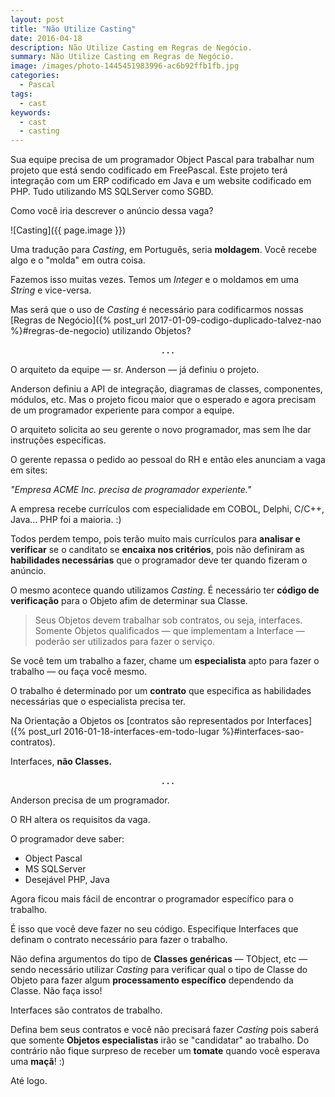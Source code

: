 ```yaml
---
layout: post
title: "Não Utilize Casting"
date: 2016-04-18
description: Não Utilize Casting em Regras de Negócio.
summary: Não Utilize Casting em Regras de Negócio.
image: /images/photo-1445451983996-ac6b92ffb1fb.jpg
categories: 
  - Pascal
tags:
  - cast
keywords:
  - cast
  - casting
--- 
```


Sua equipe precisa de um programador Object Pascal para trabalhar num projeto que está
sendo codificado em FreePascal. Este projeto terá integração com um ERP codificado em Java e
um website codificado em PHP. Tudo utilizando MS SQLServer como SGBD.

Como você iria descrever o anúncio dessa vaga? 

<!--more-->

![Casting]({{ page.image }})

Uma tradução para *Casting*, em Português, seria **moldagem**. Você recebe algo e o "molda" em outra coisa.

Fazemos isso muitas vezes. Temos um *Integer* e o moldamos em uma *String* e vice-versa.

Mas será que o uso de *Casting* é necessário para codificarmos nossas [Regras de Negócio]({% post_url 2017-01-09-codigo-duplicado-talvez-nao %}#regras-de-negocio) utilizando
Objetos?

<center><p><strong>. . .</strong></p></center>

O arquiteto da equipe — sr. Anderson — já definiu o projeto.

Anderson definiu a API de integração, diagramas de classes, componentes, módulos, etc. Mas o projeto 
ficou maior que o esperado e agora precisam de um programador experiente para compor a equipe.

O arquiteto solicita ao seu gerente o novo programador, mas sem lhe dar instruções específicas.

O gerente repassa o pedido ao pessoal do RH e então eles anunciam a vaga em sites:

*"Empresa ACME Inc. precisa de programador experiente."*

A empresa recebe currículos com especialidade em COBOL, Delphi, C/C++, Java... PHP foi a maioria. :) 

Todos perdem tempo, pois terão muito mais currículos para **analisar e verificar** se o canditato 
se **encaixa nos critérios**, pois não definiram as **habilidades necessárias** que o programador deve ter
quando fizeram o anúncio.

O mesmo acontece quando utilizamos *Casting*. É necessário ter **código de verificação** para o Objeto 
afim de determinar sua Classe.

<blockquote>
  Seus Objetos devem trabalhar sob contratos, ou seja, interfaces. Somente Objetos
  qualificados — que implementam a Interface — poderão ser utilizados para fazer o serviço.
</blockquote>

Se você tem um trabalho a fazer, chame um **especialista** apto para fazer o trabalho — ou faça você mesmo.

O trabalho é determinado por um **contrato** que especifica as habilidades necessárias que o especialista 
precisa ter.

Na Orientação a Objetos os [contratos são representados por Interfaces]({% post_url 2016-01-18-interfaces-em-todo-lugar %}#interfaces-sao-contratos).

Interfaces, **não Classes.**

<center><p><strong>. . .</strong></p></center>

Anderson precisa de um programador. 

O RH altera os requisitos da vaga.

O programador deve saber:

  * Object Pascal
  * MS SQLServer
  * Desejável PHP, Java

Agora ficou mais fácil de encontrar o programador específico para o trabalho.

É isso que você deve fazer no seu código. Especifique Interfaces que definam o contrato necessário para fazer 
o trabalho.

Não defina argumentos do tipo de **Classes genéricas** — TObject, etc — sendo necessário utilizar *Casting* para verificar
qual o tipo de Classe do Objeto para fazer algum **processamento específico** dependendo da Classe. Não faça isso!

Interfaces são contratos de trabalho.

Defina bem seus contratos e você não precisará fazer *Casting* pois saberá que
somente **Objetos especialistas** irão se "candidatar" ao trabalho. Do contrário não fique surpreso de receber 
um **tomate** quando você esperava uma **maçã**! :)
  
Até logo.

